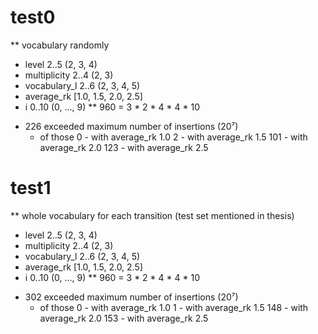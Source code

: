 # test0
** vocabulary randomly
* level         2..5 (2, 3, 4)
* multiplicity  2..4 (2, 3)
* vocabulary_l  2..6 (2, 3, 4, 5)
* average_rk    [1.0, 1.5, 2.0, 2.5]
* i             0..10 (0, ..., 9)
** 960 = 3 * 2 * 4 * 4 * 10
- 226 exceeded maximum number of insertions (20⁷)
  - of those
      0 - with average_rk 1.0
      2 - with average_rk 1.5
    101 - with average_rk 2.0
    123 - with average_rk 2.5


# test1
** whole vocabulary for each transition (test set mentioned in thesis)
* level         2..5 (2, 3, 4)
* multiplicity  2..4 (2, 3)
* vocabulary_l  2..6 (2, 3, 4, 5)
* average_rk    [1.0, 1.5, 2.0, 2.5]
* i             0..10 (0, ..., 9)
** 960 = 3 * 2 * 4 * 4 * 10
- 302 exceeded maximum number of insertions (20⁷)
  - of those
      0 - with average_rk 1.0
      1 - with average_rk 1.5
    148 - with average_rk 2.0
    153 - with average_rk 2.5

